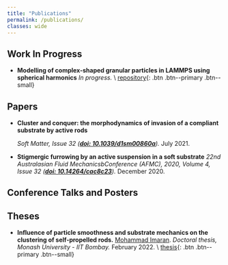 ```yaml
---
title: "Publications"
permalink: /publications/
classes: wide
---
```


## Work In Progress

* **Modelling of complex-shaped granular particles in LAMMPS using spherical harmonics**
  _In progress._ \\
  [repository]((https://github.com/imaranresearch/LAMMPS-SPHERHARM/tree/develop)){: .btn .btn--primary .btn--small}
 

## Papers

* **Cluster and conquer: the morphodynamics of invasion of a compliant substrate by active rods**

  _Soft Matter, Issue 32
  ([**doi: 10.1039/d1sm00860a**](https://pubs.rsc.org/en/Content/ArticleLanding/2021/SM/D1SM00860A#!divAbstract))._
  July 2021.



* **Stigmergic furrowing by an active suspension in a soft substrate**
  _22nd Australasian Fluid MechanicsbConference (AFMC), 2020, Volume 4, Issue 32
  ([**doi: 10.14264/cac8c23**](https://espace.library.uq.edu.au/data/UQ_cac8c23/AFMC2020_Revised_paper_236.pdf?Expires=1664618853&Key-Pair-Id=APKAJKNBJ4MJBJNC6NLQ&Signature=cXG6sL8Gnn73g2f4ORrudYZJW16ukSVmjA4s0ZJF~QyDLp8xk6Vef~I1631Yq4Bt2G1S1UHWbM6idcjUpsJbmNQC4Jj3ARvyZ2sg3qZ6t3mg9zaUF4960OAQEdVgQOzLx~N2tsaF~LEpv81xVQ65mRv2~TxN5FR35rNafFxLfIIoL5hBJE9rhAtXcOMTA9xoATEyk7xJWXyUjIo9XGSZfhpu~mu3jwKRNZVPgatgvrp9LcZU0y0g3632O~tefNrGayFvW2AsHN9H8h5odapHR7jKvDSnfSIL0C772DmyM5oKuLNA2cEYZLg69KIv9hIUwioOknd1hQnbs3PSJDHUSw__))._
  December 2020. 


## Conference Talks and Posters

## Theses

* **Influence of particle smoothness and substrate mechanics on the clustering of self-propelled rods.**
  [Mohammad Imaran](https://imaranresearch.github.io/).
  _Doctoral thesis, Monash University - IIT Bombay._
  February 2022. \\
  [thesis](https://bridges.monash.edu/articles/thesis/Influence_of_particle_smoothness_and_substrate_mechanics_on_the_clustering_of_self-propelled_rods/19217040){: .btn .btn--primary .btn--small}
